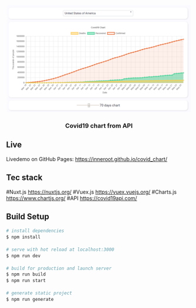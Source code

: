 <h3 align="center">
    <img src="https://raw.githubusercontent.com/inneroot/covid_chart/master/readme.png" width="500" alt="preview">
</h3>

<h3 align="center">
    Covid19 chart from API
</h3>

## Live
Livedemo on GitHub Pages:
https://inneroot.github.io/covid_chart/

## Tec stack
#Nuxt.js
https://nuxtjs.org/
#Vuex.js
https://vuex.vuejs.org/
#Charts.js
https://www.chartjs.org/
#API
https://covid19api.com/

## Build Setup

```bash
# install dependencies
$ npm install

# serve with hot reload at localhost:3000
$ npm run dev

# build for production and launch server
$ npm run build
$ npm run start

# generate static project
$ npm run generate
```
